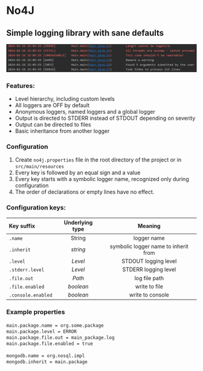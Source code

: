 # No4J
##  Simple logging library with sane defaults
![Example logs](/img/logs.png)
### Features:

- Level hierarchy, including custom levels
- All loggers are OFF by default
- Anonymous loggers, named loggers and a global logger
- Output is directed to STDERR instead of STDOUT depending on severity
- Output can be directed to files
- Basic inheritance from another logger

### Configuration
1. Create `no4j.properties` file in the root directory of the project or in `src/main/resources`
2. Every key is followed by an equal sign and a value
3. Every key starts with a symbolic logger name, recognized only during configuration
4. The order of declarations or empty lines have no effect.

### Configuration keys:
| Key suffix         | Underlying type |               Meaning                |
|:-------------------|:---------------:|:------------------------------------:|
| `.name`            |     String      |             logger name              |
| `.inherit`         |    _string_     | symbolic logger name to inherit from |
| `.level`           |     _Level_     |         STDOUT logging level         |
| `.stderr.level`    |     _Level_     |         STDERR logging level         |
| `.file.out`        |     _Path_      |            log file path             |
| `.file.enabled`    |    _boolean_    |            write to file             |
| `.console.enabled` |    _boolean_    |           write to console           |


### Example properties
```properties
main.package.name = org.some.package
main.package.level = ERROR
main.package.file.out = main_package.log
main.package.file.enabled = true

mongodb.name = org.nosql.impl
mongodb.inherit = main.package
```